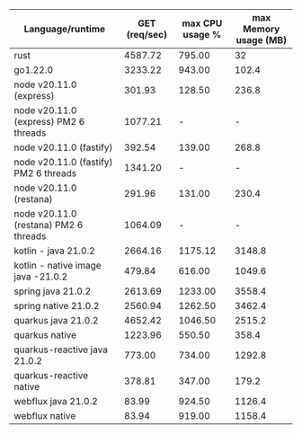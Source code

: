 Language/runtime | GET (req/sec) | max CPU usage % | max Memory usage (MB)
--- | --- | --- | --- |
rust | 4587.72 | 795.00 | 32 |
go1.22.0 | 3233.22 | 943.00 | 102.4 |
node v20.11.0 (express) | 301.93 | 128.50 | 236.8 |
node v20.11.0 (express) PM2 6 threads | 1077.21 | - | - |
node v20.11.0 (fastify) | 392.54 | 139.00 | 268.8 |
node v20.11.0 (fastify) PM2 6 threads | 1341.20 | - | - |
node v20.11.0 (restana) | 291.96 | 131.00 | 230.4 |
node v20.11.0 (restana) PM2 6 threads | 1064.09 | - | - |
kotlin - java 21.0.2 | 2664.16 | 1175.12 | 3148.8 |
kotlin - native image java -21.0.2 | 479.84 | 616.00 | 1049.6 |
spring java 21.0.2 | 2613.69 | 1233.00 | 3558.4 |
spring native 21.0.2 | 2560.94 | 1262.50 | 3462.4 |
quarkus java 21.0.2 | 4652.42 | 1046.50 | 2515.2 |
quarkus native | 1223.96 | 550.50 | 358.4 |
quarkus-reactive java 21.0.2 | 773.00 | 734.00 | 1292.8 |
quarkus-reactive native | 378.81 | 347.00 | 179.2 |
webflux java 21.0.2 | 83.99 | 924.50 | 1126.4 |
webflux native | 83.94 | 919.00 | 1158.4 |

